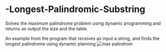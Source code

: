 # -Longest-Palindromic-Substring
 Solves the maximum palindrome problem using dynamic programming and returns as output the size and the table.

An example from the program that receives as input a string,
and finds the longest palindrome using dynamic planning
![max palindrom](https://user-images.githubusercontent.com/95771163/233828688-2f8d49da-d309-4993-9348-cf4486d96152.jpg)
